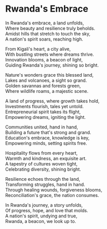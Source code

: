 # Rwanda's Embrace

In Rwanda's embrace, a land unfolds,  
Where beauty and resilience truly beholds.  
Amidst hills that stretch to touch the sky,  
A nation's spirit soars, reaching high.

From Kigali's heart, a city alive,  
With bustling streets where dreams thrive.  
Innovation blooms, a beacon of light,  
Guiding Rwanda's journey, shining so bright.

Nature's wonders grace this blessed land,  
Lakes and volcanoes, a sight so grand.  
Golden savannas and forests green,  
Where wildlife roams, a majestic scene.

A land of progress, where growth takes hold,  
Investments flourish, tales yet untold.  
Entrepreneurial spirit takes its flight,  
Empowering dreams, igniting the light.

Communities united, hand in hand,  
Building a future that's strong and grand.  
Education's embrace, knowledge is key,  
Empowering minds, setting spirits free.

Hospitality flows from every heart,  
Warmth and kindness, an exquisite art.  
A tapestry of cultures woven tight,  
Celebrating diversity, shining bright.

Resilience echoes through the land,  
Transforming struggles, hand in hand.  
Through healing wounds, forgiveness blooms,  
Reconciliation's grace, the nation consumes.

In Rwanda's journey, a story unfolds,  
Of progress, hope, and love that molds.  
A nation's spirit, undying and true,  
Rwanda, a beacon, we look up to.
